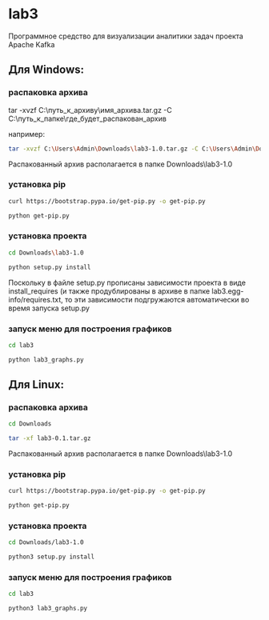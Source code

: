 # lab3
Программное средство для визуализации аналитики задач проекта Apache Kafka
## Для Windows:
### распаковка архива

tar -xvzf C:\путь_к_архиву\имя_архива.tar.gz -C C:\путь_к_папке\где_будет_распакован_архив    

например: 
```bash
tar -xvzf C:\Users\Admin\Downloads\lab3-1.0.tar.gz -C C:\Users\Admin\Downloads\
```

Распакованный архив располагается в папке Downloads\lab3-1.0
### установка pip

```bash
curl https://bootstrap.pypa.io/get-pip.py -o get-pip.py

python get-pip.py
```

### установка проекта 

```bash
cd Downloads\lab3-1.0

python setup.py install
```

Поскольку в файле setup.py прописаны зависимости проекта в виде install_requires (и также продублированы в архиве в папке lab3.egg-info/requires.txt, то эти зависимости подгружаются автоматически во время запуска setup.py

### запуск меню для построения графиков

```bash
cd lab3

python lab3_graphs.py
```

## Для Linux:
### распаковка архива

```bash
cd Downloads

tar -xf lab3-0.1.tar.gz
```
Распакованный архив располагается в папке Downloads\lab3-1.0

### установка pip

```bash
curl https://bootstrap.pypa.io/get-pip.py -o get-pip.py

python get-pip.py
```

### установка проекта 

```bash
cd Downloads/lab3-1.0

python3 setup.py install
```

### запуск меню для построения графиков

```bash
cd lab3

python3 lab3_graphs.py
```
